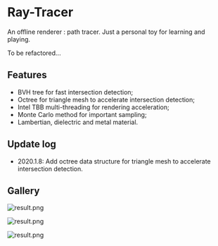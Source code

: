 # Ray-Tracer

An offline renderer : path tracer. Just a personal toy for learning and playing.

To be refactored...




## Features

- BVH tree for fast intersection detection;
- Octree for triangle mesh to accelerate intersection detection;
- Intel TBB multi-threading for rendering acceleration; 
- Monte Carlo method for important sampling; 
- Lambertian, dielectric and metal material.  



## Update log

- 2020.1.8: Add octree data structure for triangle mesh to accelerate intersection detection.



## Gallery

![result.png](https://github.com/ZeusYang/Ray-Tracer/blob/master/picture/ret1.png)

![result.png](https://github.com/ZeusYang/Ray-Tracer/blob/master/picture/ret2.png)

![result.png](https://github.com/ZeusYang/Ray-Tracer/blob/master/picture/ret3.png)
